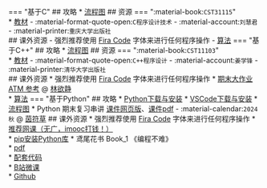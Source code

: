 === "基于C"
    ## 攻略
    * [流程图](../skill/推荐使用的网站等/流程图.md)
    ## 资源
    === ":material-book:`CST31115`"  
        * [教材](https://api.mir6.com/api/lanzou?url=https://cqu-openlib.lanzout.com/iC2jk2byh5mh&down=true) - :material-format-quote-open:`C程序设计技术` - :material-account:`刘慧君` - :material-printer:`重庆大学出版社`  
    ## 课外资源
    - 强烈推荐使用 [Fira Code](../skill/软件的下载安装、使用教程/FiraCode下载与安装.md) 字体来进行任何程序操作
    - [算法](../academic/竞赛/算法.md)
=== "基于C++"
    ## 攻略
    * [流程图](../skill/推荐使用的网站等/流程图.md)
    ## 资源
    === ":material-book:`CST11103`"  
        * [教材](https://api.mir6.com/api/lanzou?url=https://cqu-openlib.lanzout.com/iHsAI2dkq0uh&down=true) - :material-format-quote-open:`C++程序设计` - :material-account:`姜学锋` - :material-printer:`清华大学出版社`  
    ## 课外资源
    * 强烈推荐使用 [Fira Code](../skill/软件的下载安装、使用教程/FiraCode下载与安装.md) 字体来进行任何程序操作
    * [期末大作业 ATM 参考](https://gitee.com/lin-yujing-22/ATMproject) @ [林欲静](../contributor/林欲静.md)  
    * [算法](../academic/竞赛/算法.md)
=== "基于Python"
    ## 攻略
    * [Python下载与安装](../skill/软件的下载安装、使用教程/Python下载与安装.md)
    * [VSCode下载与安装](../skill/软件的下载安装、使用教程/VSCode下载与安装.md)
    * [流程图](../skill/推荐使用的网站等/流程图.md)
    * Python 期末复习串讲 [课件网页版](https://info-studio.github.io/Infoc-Talks/2025/2025_Jan_PythonReview/index.html)、[课件pdf](https://api.mir6.com/api/lanzou?url=https://cqu-openlib.lanzout.com/iHzeJ2jdmrva&down=true) - :material-calendar:`2024秋` @ [茵符草](../contributor/茵符草.md)
    ## 课外资源
    * 强烈推荐使用 [Fira Code](../skill/软件的下载安装、使用教程/FiraCode下载与安装.md) 字体来进行任何程序操作
    * [推荐网课（无广，imooc打钱！）](https://www.imooc.com/learn/1261)  
    * [pip安装Python库](../skill/软件的下载安装、使用教程/pip安装Python库.md)
    * 鸢尾花书 Book_1 《编程不难》  
        * [pdf](https://api.mir6.com/api/lanzou?url=https://cqu-openlib.lanzout.com/ikKHI25rhe3e&down=true)  
        * [配套代码](https://api.mir6.com/api/lanzou?url=https://cqu-openlib.lanzout.com/ifn1R25rhfhe&down=true)  
        * [B站微课](https://space.bilibili.com/513194466)  
        * [Github](https://github.com/Visualize-ML/Book1_Python-For-Beginners)  
